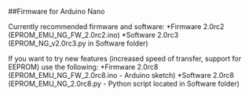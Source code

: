 ##Firmware for Arduino Nano

Currently recommended firmware and software:
*Firmware 2.0rc2 (EPROM_EMU_NG_FW_2.0rc2.ino)
 *Software 2.0rc3 (EPROM_NG_v2.0rc3.py in Software folder)

If you want to try new features (increased speed of transfer, support for EEPROM) use the following:
*Firmware 2.0rc8 (EPROM_EMU_NG_FW_2.0rc8.ino - Arduino sketch)
*Software 2.0rc8 (EPROM_EMU_NG_2.0rc8.py - Python script located in Software folder)
